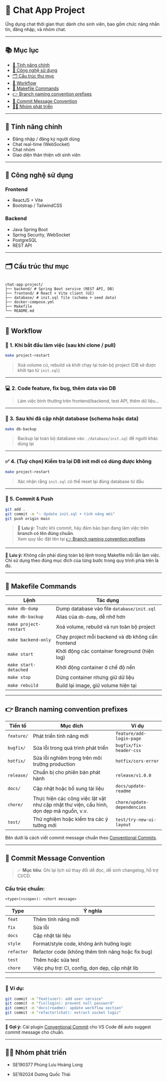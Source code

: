 # 🎯 Chat App Project

Ứng dụng chat thời gian thực dành cho sinh viên, bao gồm chức năng nhắn tin, đăng nhập, và nhóm chat.

---

## 📚 Mục lục

- [🧠 Tính năng chính](#-tính-năng-chính)
- [🔧 Công nghệ sử dụng](#-công-nghệ-sử-dụng)
- [🗂️ Cấu trúc thư mục](#️-cấu-trúc-thư-mục)
- [🚀 Workflow](#-workflow)
- [📜 Makefile Commands](#-makefile-commands)
- [👉 Branch naming convention prefixes](#-branch-naming-convention-prefixes)
- [📝 Commit Message Convention](#-commit-message-convention)
- [👨‍💻 Nhóm phát triển](#-nhóm-phát-triển)

---

## 🧠 Tính năng chính

- Đăng nhập / đăng ký người dùng
- Chat real-time (WebSocket)
- Chat nhóm
- Giao diện thân thiện với sinh viên

---

## 🔧 Công nghệ sử dụng

### Frontend
- ReactJS + Vite
- Bootstrap / TailwindCSS

### Backend
- Java Spring Boot
- Spring Security, WebSocket
- PostgreSQL
- REST API

---

## 🗂️ Cấu trúc thư mục


```

chat-app-project/ 
├── backend/ # Spring Boot service (REST API, DB) 
├── frontend/ # React + Vite client (UI) 
├── database/ # init.sql file (schema + seed data) 
├── docker-compose.yml 
├── Makefile 
└── README.md

```

----------

## 🚀 Workflow

### 🧩 1. Khi bắt đầu làm việc (sau khi clone / pull)

```bash
make project-restart

```

> Xoá volume cũ, rebuild và khởi chạy lại toàn bộ project (DB sẽ được khởi tạo từ `init.sql`)

----------

### 💻 2. Code feature, fix bug, thêm data vào DB

> Làm việc bình thường trên frontend/backend, test API, thêm dữ liệu...

----------

### 💾 3. Sau khi đã cập nhật database (schema hoặc data)

```bash
make db-backup

```

> Backup lại toàn bộ database vào `./database/init.sql` để người khác dùng lại

----------

### ✅ 4. (Tuỳ chọn) Kiểm tra lại DB init mới có dùng được không

```bash
make project-restart

```

> Xác nhận rằng `init.sql` có thể reset lại đúng database từ đầu

----------


### 🚀 5. Commit & Push

```bash
git add .
git commit -m "✨ Update init.sql + tính năng mới"
git push origin main

```

> 📝 **Lưu ý:** Trước khi commit, hãy đảm bảo bạn đang làm việc trên **branch có tên đúng chuẩn**.  
> Xem quy tắc đặt tên tại [👉 Branch naming convention prefixes](#-branch-naming-convention-prefixes)

----------

📌 **Lưu ý:** Không cần phải dùng toàn bộ lệnh trong Makefile mỗi lần làm việc.  
Chỉ sử dụng theo đúng mục đích của từng bước trong quy trình phía trên là đủ.

----------

## 📜 Makefile Commands


| Lệnh | Tác dụng |
|------|----------|
| `make db-dump`           | Dump database vào file `database/init.sql` |
| `make db-backup`         | Alias của `db-dump`, dễ nhớ hơn |
| `make project-restart`   | Xoá volume, rebuild và run toàn bộ project |
| `make backend-only`      | Chạy project mỗi backend và db không cần frontend | 
| `make start`             | Khởi động các container foreground (hiện log) |
| `make start-detached`    | Khởi động container ở chế độ nền |
| `make stop`              | Dừng container nhưng giữ dữ liệu |
| `make rebuild`           | Build lại image, giữ volume hiện tại |

----------

## 👉 Branch naming convention prefixes

| Tiền tố     | Mục đích                                                                                  | Ví dụ                                 |
|-------------|---------------------------------------------------------------------------------------------|---------------------------------------|
| `feature/`  | Phát triển tính năng mới                                                                    | `feature/add-login-page`              |
| `bugfix/`   | Sửa lỗi trong quá trình phát triển                                                          | `bugfix/fix-header-css`               |
| `hotfix/`   | Sửa lỗi nghiêm trọng trên môi trường production                                             | `hotfix/cors-error`                   |
| `release/`  | Chuẩn bị cho phiên bản phát hành                                                            | `release/v1.0.0`                      |
| `docs/`     | Cập nhật hoặc bổ sung tài liệu                                                              | `docs/update-readme`                  |
| `chore/`    | Thực hiện các công việc lặt vặt như cập nhật thư viện, cấu hình, dọn dẹp mã nguồn, v.v.     | `chore/update-dependencies`           |
| `test/`     | Thử nghiệm hoặc kiểm tra các ý tưởng mới                                                    | `test/try-new-ui-layout`              |

Bên dưới là cách viết commit message chuẩn theo [Conventional Commits](https://www.conventionalcommits.org/).

----------

## 📝 Commit Message Convention

> ✅ **Mục tiêu**: Ghi lại lịch sử thay đổi dễ đọc, dễ sinh changelog, hỗ trợ CI/CD.

### Cấu trúc chuẩn:

```
<type>(<scope>): <short message>

```

| Type        | Ý nghĩa |
|-------------|----------------------------------|
| `feat`      | Thêm tính năng mới |
| `fix`       | Sửa lỗi |
| `docs`      | Cập nhật tài liệu |
| `style`     | Format/style code, không ảnh hưởng logic |
| `refactor`  | Refactor code (không thêm tính năng hoặc fix bug) |
| `test`      | Thêm hoặc sửa test |
| `chore`     | Việc phụ trợ: CI, config, dọn dẹp, cập nhật lib |

----------

### 🧪 Ví dụ:

```bash
git commit -m "feat(user): add user service"
git commit -m "fix(login): prevent null password"
git commit -m "docs(readme): update workflow section"
git commit -m "refactor(chat): extract socket logic"

```

----------

📌 **Gợi ý:** Cài plugin [Conventional Commit](https://marketplace.visualstudio.com/items?itemName=vivaxy.vscode-conventional-commits) cho VS Code để auto suggest commit message cho chuẩn.

----------

## 👨‍💻 Nhóm phát triển

-   SE190377 Phùng Lưu Hoàng Long

-   SE192024 Dương Quốc Thái
